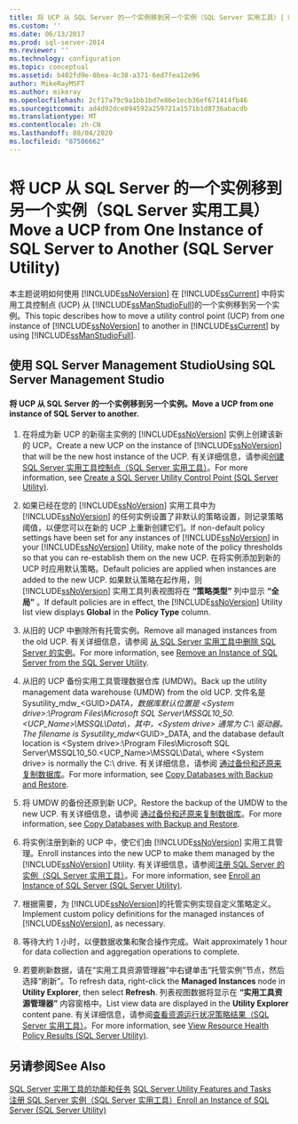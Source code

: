 ```yaml
---
title: 将 UCP 从 SQL Server 的一个实例移到另一个实例（SQL Server 实用工具）| Microsoft Docs
ms.custom: ''
ms.date: 06/13/2017
ms.prod: sql-server-2014
ms.reviewer: ''
ms.technology: configuration
ms.topic: conceptual
ms.assetid: b402fd9e-0bea-4c38-a371-6ed7fea12e96
author: MikeRayMSFT
ms.author: mikeray
ms.openlocfilehash: 2cf17a79c9a1bb1bd7e86e1ecb36ef671414fb46
ms.sourcegitcommit: ad4d92dce894592a259721a1571b1d8736abacdb
ms.translationtype: MT
ms.contentlocale: zh-CN
ms.lasthandoff: 08/04/2020
ms.locfileid: "87586662"
---
```

# <a name="move-a-ucp-from-one-instance-of-sql-server-to-another-sql-server-utility"></a><span data-ttu-id="d966d-102">将 UCP 从 SQL Server 的一个实例移到另一个实例（SQL Server 实用工具）</span><span class="sxs-lookup"><span data-stu-id="d966d-102">Move a UCP from One Instance of SQL Server to Another (SQL Server Utility)</span></span>
  <span data-ttu-id="d966d-103">本主题说明如何使用 [!INCLUDE[ssNoVersion](../../includes/ssnoversion-md.md)] 在 [!INCLUDE[ssCurrent](../../includes/sscurrent-md.md)] 中将实用工具控制点 (UCP) 从 [!INCLUDE[ssManStudioFull](../../includes/ssmanstudiofull-md.md)]的一个实例移到另一个实例。</span><span class="sxs-lookup"><span data-stu-id="d966d-103">This topic describes how to move a utility control point (UCP) from one instance of [!INCLUDE[ssNoVersion](../../includes/ssnoversion-md.md)] to another in [!INCLUDE[ssCurrent](../../includes/sscurrent-md.md)] by using [!INCLUDE[ssManStudioFull](../../includes/ssmanstudiofull-md.md)].</span></span>  
  
##  <a name="using-sql-server-management-studio"></a><a name="SSMSProcedure"></a> <span data-ttu-id="d966d-104">使用 SQL Server Management Studio</span><span class="sxs-lookup"><span data-stu-id="d966d-104">Using SQL Server Management Studio</span></span>  
  
#### <a name="move-a-ucp-from-one-instance-of-sql-server-to-another"></a><span data-ttu-id="d966d-105">将 UCP 从 SQL Server 的一个实例移到另一个实例。</span><span class="sxs-lookup"><span data-stu-id="d966d-105">Move a UCP from one instance of SQL Server to another.</span></span>  
  
1.  <span data-ttu-id="d966d-106">在将成为新 UCP 的新宿主实例的 [!INCLUDE[ssNoVersion](../../includes/ssnoversion-md.md)] 实例上创建该新的 UCP。</span><span class="sxs-lookup"><span data-stu-id="d966d-106">Create a new UCP on the instance of [!INCLUDE[ssNoVersion](../../includes/ssnoversion-md.md)] that will be the new host instance of the UCP.</span></span> <span data-ttu-id="d966d-107">有关详细信息，请参阅[创建 SQL Server 实用工具控制点（SQL Server 实用工具）](create-a-sql-server-utility-control-point-sql-server-utility.md)。</span><span class="sxs-lookup"><span data-stu-id="d966d-107">For more information, see [Create a SQL Server Utility Control Point &#40;SQL Server Utility&#41;](create-a-sql-server-utility-control-point-sql-server-utility.md).</span></span>  
  
2.  <span data-ttu-id="d966d-108">如果已经在您的 [!INCLUDE[ssNoVersion](../../includes/ssnoversion-md.md)] 实用工具中为 [!INCLUDE[ssNoVersion](../../includes/ssnoversion-md.md)] 的任何实例设置了非默认的策略设置，则记录策略阈值，以便您可以在新的 UCP 上重新创建它们。</span><span class="sxs-lookup"><span data-stu-id="d966d-108">If non-default policy settings have been set for any instances of [!INCLUDE[ssNoVersion](../../includes/ssnoversion-md.md)] in your [!INCLUDE[ssNoVersion](../../includes/ssnoversion-md.md)] Utility, make note of the policy thresholds so that you can re-establish them on the new UCP.</span></span> <span data-ttu-id="d966d-109">在将实例添加到新的 UCP 时应用默认策略。</span><span class="sxs-lookup"><span data-stu-id="d966d-109">Default policies are applied when instances are added to the new UCP.</span></span> <span data-ttu-id="d966d-110">如果默认策略在起作用，则 [!INCLUDE[ssNoVersion](../../includes/ssnoversion-md.md)] 实用工具列表视图将在 **“策略类型”** 列中显示 **“全局”** 。</span><span class="sxs-lookup"><span data-stu-id="d966d-110">If default policies are in effect, the [!INCLUDE[ssNoVersion](../../includes/ssnoversion-md.md)] Utility list view displays **Global** in the **Policy Type** column.</span></span>  
  
3.  <span data-ttu-id="d966d-111">从旧的 UCP 中删除所有托管实例。</span><span class="sxs-lookup"><span data-stu-id="d966d-111">Remove all managed instances from the old UCP.</span></span> <span data-ttu-id="d966d-112">有关详细信息，请参阅 [从 SQL Server 实用工具中删除 SQL Server 的实例](remove-an-instance-of-sql-server-from-the-sql-server-utility.md)。</span><span class="sxs-lookup"><span data-stu-id="d966d-112">For more information, see [Remove an Instance of SQL Server from the SQL Server Utility](remove-an-instance-of-sql-server-from-the-sql-server-utility.md).</span></span>  
  
4.  <span data-ttu-id="d966d-113">从旧的 UCP 备份实用工具管理数据仓库 (UMDW)。</span><span class="sxs-lookup"><span data-stu-id="d966d-113">Back up the utility management data warehouse (UMDW) from the old UCP.</span></span> <span data-ttu-id="d966d-114">文件名是 Sysutility_mdw_\<GUID>_DATA，数据库默认位置是 \<System drive>:\Program Files\Microsoft SQL Server\MSSQL10_50.<UCP_Name>\MSSQL\Data\\，其中，\<System drive> 通常为 C:\ 驱动器。</span><span class="sxs-lookup"><span data-stu-id="d966d-114">The filename is Sysutility_mdw_\<GUID>_DATA, and the database default location is \<System drive>:\Program Files\Microsoft SQL Server\MSSQL10_50.<UCP_Name>\MSSQL\Data\\, where \<System drive> is normally the C:\ drive.</span></span> <span data-ttu-id="d966d-115">有关详细信息，请参阅 [通过备份和还原来复制数据库](../databases/copy-databases-with-backup-and-restore.md)。</span><span class="sxs-lookup"><span data-stu-id="d966d-115">For more information, see [Copy Databases with Backup and Restore](../databases/copy-databases-with-backup-and-restore.md).</span></span>  
  
5.  <span data-ttu-id="d966d-116">将 UMDW 的备份还原到新 UCP。</span><span class="sxs-lookup"><span data-stu-id="d966d-116">Restore the backup of the UMDW to the new UCP.</span></span> <span data-ttu-id="d966d-117">有关详细信息，请参阅 [通过备份和还原来复制数据库](../databases/copy-databases-with-backup-and-restore.md)。</span><span class="sxs-lookup"><span data-stu-id="d966d-117">For more information, see [Copy Databases with Backup and Restore](../databases/copy-databases-with-backup-and-restore.md).</span></span>  
  
6.  <span data-ttu-id="d966d-118">将实例注册到新的 UCP 中，使它们由 [!INCLUDE[ssNoVersion](../../includes/ssnoversion-md.md)] 实用工具管理。</span><span class="sxs-lookup"><span data-stu-id="d966d-118">Enroll instances into the new UCP to make them managed by the [!INCLUDE[ssNoVersion](../../includes/ssnoversion-md.md)] Utility.</span></span> <span data-ttu-id="d966d-119">有关详细信息，请参阅[注册 SQL Server 的实例（SQL Server 实用工具）](enroll-an-instance-of-sql-server-sql-server-utility.md)。</span><span class="sxs-lookup"><span data-stu-id="d966d-119">For more information, see [Enroll an Instance of SQL Server &#40;SQL Server Utility&#41;](enroll-an-instance-of-sql-server-sql-server-utility.md).</span></span>  
  
7.  <span data-ttu-id="d966d-120">根据需要，为 [!INCLUDE[ssNoVersion](../../includes/ssnoversion-md.md)]的托管实例实现自定义策略定义。</span><span class="sxs-lookup"><span data-stu-id="d966d-120">Implement custom policy definitions for the managed instances of [!INCLUDE[ssNoVersion](../../includes/ssnoversion-md.md)], as necessary.</span></span>  
  
8.  <span data-ttu-id="d966d-121">等待大约 1 小时，以便数据收集和聚合操作完成。</span><span class="sxs-lookup"><span data-stu-id="d966d-121">Wait approximately 1 hour for data collection and aggregation operations to complete.</span></span>  
  
9. <span data-ttu-id="d966d-122">若要刷新数据，请在“实用工具资源管理器”中右键单击“托管实例”节点，然后选择“刷新”。</span><span class="sxs-lookup"><span data-stu-id="d966d-122">To refresh data, right-click the **Managed Instances** node in **Utility Explorer**, then select **Refresh**.</span></span> <span data-ttu-id="d966d-123">列表视图数据将显示在 **“实用工具资源管理器”** 内容窗格中。</span><span class="sxs-lookup"><span data-stu-id="d966d-123">List view data are displayed in the **Utility Explorer** content pane.</span></span> <span data-ttu-id="d966d-124">有关详细信息，请参阅[查看资源运行状况策略结果（SQL Server 实用工具）](view-resource-health-policy-results-sql-server-utility.md)。</span><span class="sxs-lookup"><span data-stu-id="d966d-124">For more information, see [View Resource Health Policy Results &#40;SQL Server Utility&#41;](view-resource-health-policy-results-sql-server-utility.md).</span></span>  
  
## <a name="see-also"></a><span data-ttu-id="d966d-125">另请参阅</span><span class="sxs-lookup"><span data-stu-id="d966d-125">See Also</span></span>  
 <span data-ttu-id="d966d-126">[SQL Server 实用工具的功能和任务](sql-server-utility-features-and-tasks.md) </span><span class="sxs-lookup"><span data-stu-id="d966d-126">[SQL Server Utility Features and Tasks](sql-server-utility-features-and-tasks.md) </span></span>  
 [<span data-ttu-id="d966d-127">注册 SQL Server 实例（SQL Server 实用工具）</span><span class="sxs-lookup"><span data-stu-id="d966d-127">Enroll an Instance of SQL Server &#40;SQL Server Utility&#41;</span></span>](enroll-an-instance-of-sql-server-sql-server-utility.md)  
  
  
